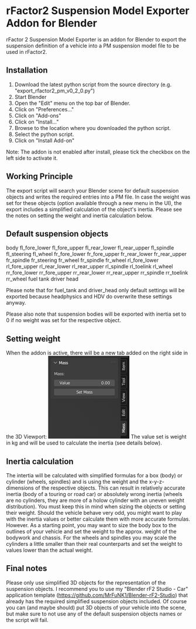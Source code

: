 # rFactor2 Suspension Model Exporter Addon for Blender
rFactor 2 Suspension Model Exporter is an addon for Blender to export the suspension definition of a vehicle into a PM suspension model file to be used in rFactor2.

## Installation
1. Download the latest python script from the source directory (e.g. "export_rfactor2_pm_v0_2_0.py")
2. Start Blender
3. Open the "Edit" menu on the top bar of Blender.
4. Click on "Preferences..."
5. Click on "Add-ons"
6. Click on "Install..."
7. Browse to the location where you downloaded the python script.
8. Select the python script.
9. Click on "Install Add-on"

Note: The addon is not enabled after install, please tick the checkbox on the left side to activate it.

## Working Principle
The export script will search your Blender scene for default suspension objects and writes the required entries into a PM file. In case the weight was set for these objects (option available through a new menu in the UI), the export includes a simplified calculation of the object's inertia. Please see the notes on setting the weight and inertia calculation below.

## Default suspension objects
body
fl_fore_lower
fl_fore_upper
fl_rear_lower
fl_rear_upper
fl_spindle
fl_steering
fl_wheel
fr_fore_lower
fr_fore_upper
fr_rear_lower
fr_rear_upper
fr_spindle
fr_steering
fr_wheel
fr_spindle
fr_wheel
rl_fore_lower
rl_fore_upper
rl_rear_lower
rl_rear_upper
rl_spindle
rl_toelink
rl_wheel
rr_fore_lower
rr_fore_upper
rr_rear_lower
rr_rear_upper
rr_spindle
rr_toelink
rr_wheel
fuel tank
driver head

Please note that for fuel_tank and driver_head only default settings will be exported because headphysics and HDV do overwrite these settings anyway.

Please also note that suspension bodies will be exported with inertia set to 0 if no weight was set for the respective object.

## Setting weight
When the addon is active, there will be a new tab added on the right side in the 3D Viewport:
![Screenshot of the tab menu in the 3D Viewport](img/ui_mass.png)
The value set is weight in kg and will be used to calculate the inertia (see details below).

## Inertia calculation
The intertia will be calculated with simplified formulas for a box (body) or cylinder (wheels, spindles) and is using the weight and the x-y-z-dimensions of the respective objects. This can result in relatively accurate inertia (body of a touring or road car) or absolutely wrong inertia (wheels are no cylinders, they are more of a holow cylinder with an uneven weight distribution). You must keep this in mind when sizing the objects or setting their weight. Should the vehicle behave very odd, you might want to play with the inertia values or better calculate them with more accurate formulas.
However. As a starting point, you may want to size the body box to the outlines of your vehicle and set the weight to the approx. weight of the bodywork and chassis. For the wheels and spindles you may scale the cylinders a little smaller than their real counterparts and set the weight to values lower than the actual weight.

## Final notes
Please only use simplified 3D objects for the representation of the suspension objects. I recommend you to use my "Blender rF2 Studio - Car" application template (https://github.com/MrFuNK1/Blender-rF2-Studio) that already has the required simplified suspension objects included. Of course you can (and maybe should) put 3D objects of your vehicle into the scene, but make sure to not use any of the default suspension objects names or the script will fail.
